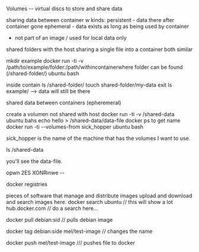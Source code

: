 Volumes -- virtual discs to store and share data

sharing data between container
w kinds: 
persistent - data there after container gone
ephemeral - data exists as long as being used by container

- not part of an image / used for local data only

shared folders with the host
sharing a single file into a container 
both similar

mkdir example
docker run -ti -v /path/to/example/folder:/path/withincontainerwhere folder can be found (/shared-folder/) ubuntu bash

inside contain ls /shared-folder/
touch shared-folder/my-data
exit 
ls example/ --> data will still be there

shared data between containers (epheremeral)

create a volumen not shared with host
docker run -ti -v /shared-data ubuntu bahs
echo hello > /shared-data/data-file
docker ps to get name
docker run -ti --volumes-from sick_hopper ubuntu bash

sick_hopper is the name of the machine that has the volumes I want to use. 

ls /shared-data

you'll see the data-file.  

opwn  2ES XONRinwe -- 

docker registries

pieces of software that manage and distribute images
upload and download and search images here. 
docker search ubuntu // this will show a lot
hub.docker.com // do a search here... 

docker pull debian:sid // pulls debian image

docker tag debian:side mel/test-image  // changes the name

docker push mel/test-image /// pushes file to docker 